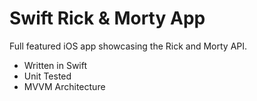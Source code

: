 # Swift Rick & Morty App

Full featured iOS app showcasing the Rick and Morty API.

- Written in Swift
- Unit Tested
- MVVM Architecture